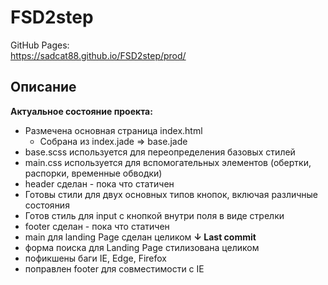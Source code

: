 # FSD2step

GitHub Pages:<br/>
https://sadcat88.github.io/FSD2step/prod/

## Описание

**Актуальное состояние проекта:**

- Размечена основная страница index.html
  - Собрана из index.jade => base.jade
- base.scss используется для переопределения базовых стилей
- main.css используется для вспомогательных элементов (обертки, распорки, временные обводки)
- header сделан - пока что статичен
- Готовы стили для двух основных типов кнопок, включая различные состояния
- Готов стиль для input с кнопкой внутри поля в виде стрелки
- footer сделан - пока что статичен
- main для landing Page сделан целиком
  **↓ Last commit**
- форма поиска для Landing Page стилизована целиком
- пофикшены баги IE, Edge, Firefox
- поправлен footer для совместимости с IE
